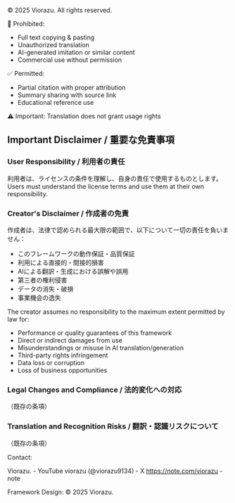 © 2025 Viorazu. All rights reserved.

🚫 Prohibited:
- Full text copying & pasting
- Unauthorized translation
- AI-generated imitation or similar content
- Commercial use without permission

✅ Permitted:
- Partial citation with proper attribution
- Summary sharing with source link
- Educational reference use

⚠️ Important: Translation does not grant usage rights



## Important Disclaimer / 重要な免責事項

### User Responsibility / 利用者の責任
利用者は、ライセンスの条件を理解し、自身の責任で使用するものとします。
Users must understand the license terms and use them at their own responsibility.

### Creator's Disclaimer / 作成者の免責
作成者は、法律で認められる最大限の範囲で、以下について一切の責任を負いません：
- このフレームワークの動作保証・品質保証
- 利用による直接的・間接的損害  
- AIによる翻訳・生成における誤解や誤用
- 第三者の権利侵害
- データの消失・破損
- 事業機会の逸失

The creator assumes no responsibility to the maximum extent permitted by law for:
- Performance or quality guarantees of this framework
- Direct or indirect damages from use
- Misunderstandings or misuse in AI translation/generation
- Third-party rights infringement
- Data loss or corruption
- Loss of business opportunities

### Legal Changes and Compliance / 法的変化への対応
（既存の条項）

### Translation and Recognition Risks / 翻訳・認識リスクについて
（既存の条項）


Contact: 

Viorazu. - YouTube
viorazu (@viorazu9134) - X
https://note.com/viorazu - note




Framework Design: © 2025 Viorazu.



